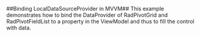 ##Binding LocalDataSourceProvider in MVVM##
This example demonstrates how to bind the DataProvider of RadPivotGrid and RadPivotFieldList to a property in the ViewModel and thus to fill the control with data.